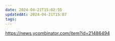 ```yaml
---
date: 2024-04-21T15:02:55
updatedAt: 2024-04-21T15:07
tags: 
---
```

https://news.ycombinator.com/item?id=21486494